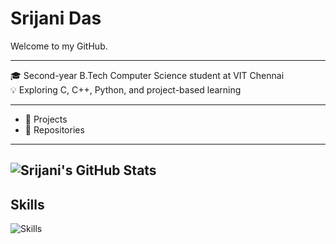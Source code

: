 # Srijani Das

Welcome to my GitHub.

---

🎓 Second-year B.Tech Computer Science student at VIT Chennai  
💡 Exploring C, C++, Python, and project-based learning 

---

- 🔧 Projects  
- 📁 Repositories

---
![Srijani's GitHub Stats](https://github-readme-stats.vercel.app/api?username=Srijani-Das07&show_icons=true&theme=radical)
---
## Skills
<img src="https://skillicons.dev/icons?i=cpp,c,python,java" alt="Skills" />


